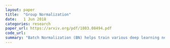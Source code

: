 ```yaml
---
layout: paper
title:  "Group Normalization"
date:   1 Jun 2018
categories: research
paper_url: https://arxiv.org/pdf/1803.08494.pdf
code_url: 
summary: "Batch Normalization (BN) helps train various deep learning networks but struggles with small batch sizes due to inaccurate statistics estimation, limiting its use in memory-constrained tasks. This paper introduces Group Normalization (GN) as an alternative that divides channels into groups for normalization, independent of batch sizes, offering stable accuracy across various batch sizes. GN shows lower error rates compared to BN in small batches and comparable performance in typical batch sizes. It also outperforms BN in object detection, segmentation, and video classification tasks, proving to be a viable replacement for BN in a range of applications. GN is easy to implement in modern libraries."
---
```


